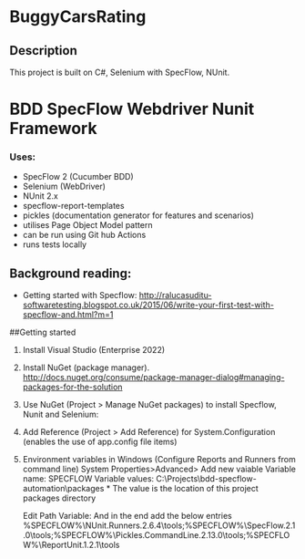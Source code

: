 # BuggyCarsRating
## Description
This project is built on C#, Selenium with SpecFlow, NUnit.
# BDD SpecFlow Webdriver Nunit Framework

### Uses:  
+ SpecFlow 2 (Cucumber BDD)
+ Selenium (WebDriver)
+ NUnit 2.x
+ specflow-report-templates 
+ pickles (documentation generator for features and scenarios)
+ utilises Page Object Model pattern
+ can be run using Git hub Actions
+ runs tests locally 


## Background reading: 
* Getting started with Specflow: http://ralucasuditu-softwaretesting.blogspot.co.uk/2015/06/write-your-first-test-with-specflow-and.html?m=1

##Getting started
1. Install Visual Studio (Enterprise 2022)
2. Install NuGet (package manager). http://docs.nuget.org/consume/package-manager-dialog#managing-packages-for-the-solution
3. Use NuGet (Project > Manage NuGet packages) to install Specflow, Nunit and Selenium:
4. Add Reference (Project > Add Reference) for System.Configuration (enables the use of app.config file items) 
5. Environment variables in Windows (Configure Reports and Runners from command line)
	System Properties>Advanced> Add new vaiable
		Variable name: SPECFLOW
		Variable values: C:\Projects\bdd-specflow-automation\packages
		* The value is the location of this project packages directory
	
	Edit Path Variable:  And in the end add the below entries
	%SPECFLOW%\NUnit.Runners.2.6.4\tools;%SPECFLOW%\SpecFlow.2.1.0\tools\;%SPECFLOW%\Pickles.CommandLine.2.13.0\tools;%SPECFLOW%\ReportUnit.1.2.1\tools
  

